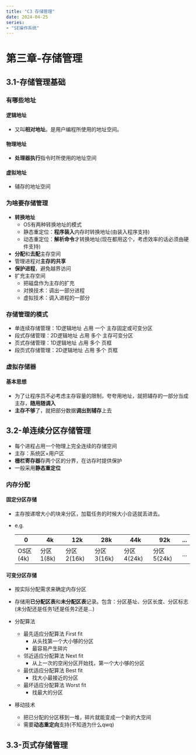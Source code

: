 ```yaml
---
title: "C3 存储管理"
date: 2024-04-25
series: 
- "SE操作系统"
---
```


# 第三章-存储管理

## 3.1-存储管理基础

### 有哪些地址

#### 逻辑地址

- 又叫**相对地址**。是用户编程所使用的地址空间。

#### 物理地址

- **处理器执行**指令时所使用的地址空间

#### 虚拟地址

- 辅存的地址空间

### 为啥要存储管理

- **转换地址**
    - OS有两种转换地址的模式
    - 静态重定位：**程序装入**内存时转换地址(由装入程序支持)
    - 动态重定位：**解析命令**才转换地址(现在都用这个，考虑效率的话必须由硬件支持)
- **分配**和**去配**主存空间
- 管理进程对**主存的共享**
- **保护进程**，避免越界访问
- 扩充主存空间
    - 把磁盘作为主存的扩充
    - 对换技术：调出一部分进程
    - 虚拟技术：调入进程的一部分

### 存储管理的模式

- 单连续存储管理：1D逻辑地址 占用 一个 主存固定或可变分区
- 段式存储管理：2D逻辑地址 占用 多个 主存可变分区
- 页式存储管理：1D逻辑地址 占用 多个 页框
- 段页式存储管理：2D逻辑地址 占用 多个 页框

### 虚拟存储器

#### 基本思想

- 为了让程序员不必考虑主存容量的限制，夸夸用地址，就把辅存的一部分当成主存，**随用随调入**
- **主存不够**了，就把部分数据**调出到辅存**上去

## 3.2-单连续分区存储管理

- 每个进程占用一个物理上完全连续的存储空间
- 主存：系统区+用户区
- **栅栏寄存器**存两个区的分界，在访存时提供保护
- 一般采用**静态重定位**

### 内存分配

#### 固定分区存储

- 主存按递增大小的块来分区，加载任务的时候大小合适就丢进去。

- e.g.

    | 0        | 4k        | 12k        | 28k        | 44k        | 92k        | ...  |
    | -------- | --------- | ---------- | ---------- | ---------- | ---------- | ---- |
    | OS区(4k) | 分区1(8k) | 分区2(16k) | 分区3(16k) | 分区4(24k) | 分区5(24k) | ...  |

#### 可变分区存储

- 按实际分配需求来确定内存分区
- 存储用**已分配区表**和**未分配区表**记录。包含：分区基址、分区长度、分区标志(未分配还是任务1还是任务2还是...)
- 分配算法
    - 最先适应分配算法 First fit
        - 从头找第一个大小够的分区
        - 最容易产生碎片
    - 邻近适应分配算法 Next fit
        - 从上一次的空闲分区开始找，第一个大小够的分区
    - 最优适应分配算法 Best fit
        - 找大小最接近的分区
    - 最坏适应分配算法 Worst fit
        - 找最大的分区

- 移动技术
    - 把已分配的分区移到一堆，碎片就能变成一个新的大空间
    - 需要**动态重定向**支持(不知道为什么qwq)

## 3.3-页式存储管理

